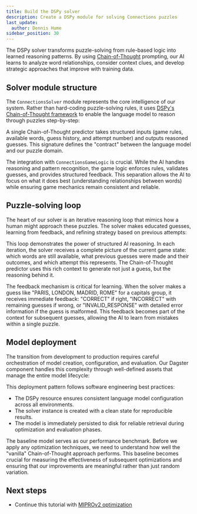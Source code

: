```yaml
---
title: Build the DSPy solver
description: Create a DSPy module for solving Connections puzzles
last_update:
  author: Dennis Hume
sidebar_position: 30
---
```


The DSPy solver transforms puzzle-solving from rule-based logic into learned reasoning patterns. By using [Chain-of-Thought](https://arxiv.org/abs/2201.11903) prompting, our AI learns to analyze word relationships, consider context clues, and develop strategic approaches that improve with training data.

## Solver module structure

The `ConnectionsSolver` module represents the core intelligence of our system. Rather than hard-coding puzzle-solving rules, it uses [DSPy's Chain-of-Thought framework](https://DSPy.ai/api/modules/ChainOfThought/) to enable the language model to reason through puzzles step-by-step:

<CodeExample
  path="docs_projects/project_dspy/dspy_modules/solver.py"
  language="python"
  startAfter="start_connections_solver"
  endBefore="end_connections_solver"
  title="dspy_modules/solver.py"
/>

A single Chain-of-Thought predictor takes structured inputs (game rules, available words, guess history, and attempt number) and outputs reasoned guesses. This signature defines the "contract" between the language model and our puzzle domain.

The integration with `ConnectionsGameLogic` is crucial. While the AI handles reasoning and pattern recognition, the game logic enforces rules, validates guesses, and provides structured feedback. This separation allows the AI to focus on what it does best (understanding relationships between words) while ensuring game mechanics remain consistent and reliable.

## Puzzle-solving loop

The heart of our solver is an iterative reasoning loop that mimics how a human might approach these puzzles. The solver makes educated guesses, learning from feedback, and refining strategy based on previous attempts:

<CodeExample
  path="docs_projects/project_dspy/dspy_modules/solver.py"
  language="python"
  startAfter="start_solving_loop"
  endBefore="end_solving_loop"
  title="dspy_modules/solver.py"
/>

This loop demonstrates the power of structured AI reasoning. In each iteration, the solver receives a complete picture of the current game state: which words are still available, what previous guesses were made and their outcomes, and which attempt this represents. The Chain-of-Thought predictor uses this rich context to generate not just a guess, but the reasoning behind it.

The feedback mechanism is critical for learning. When the solver makes a guess like "PARIS, LONDON, MADRID, ROME" for a capitals group, it receives immediate feedback: "CORRECT" if right, "INCORRECT" with remaining guesses if wrong, or "INVALID_RESPONSE" with detailed error information if the guess is malformed. This feedback becomes part of the context for subsequent guesses, allowing the AI to learn from mistakes within a single puzzle.

## Model deployment

The transition from development to production requires careful orchestration of model creation, configuration, and evaluation. Our Dagster component handles this complexity through well-defined assets that manage the entire model lifecycle:

<CodeExample
  path="docs_projects/project_dspy/src/project_dspy/components/ds_py_model_builder.py"
  language="python"
  startAfter="start_baseline_core"
  endBefore="end_baseline_core"
  title="src/project_dspy/components/ds_py_model_builder.py"
/>

This deployment pattern follows software engineering best practices:

- The DSPy resource ensures consistent language model configuration across all environments.
- The solver instance is created with a clean state for reproducible results.
- The model is immediately persisted to disk for reliable retrieval during optimization and evaluation phases.

The baseline model serves as our performance benchmark. Before we apply any optimization techniques, we need to understand how well the "vanilla" Chain-of-Thought approach performs. This baseline becomes crucial for measuring the effectiveness of subsequent optimizations and ensuring that our improvements are meaningful rather than just random variation.

## Next steps

- Continue this tutorial with [MIPROv2 optimization](/examples/full-pipelines/dspy/optimization)
